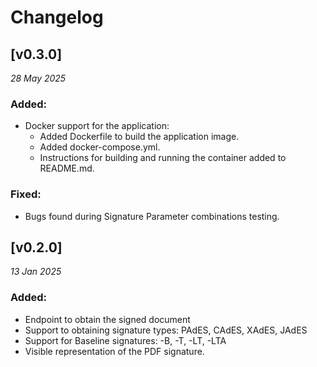 # Changelog

## [v0.3.0]

_28 May 2025_

### Added:
- Docker support for the application:
  - Added Dockerfile to build the application image.
  - Added docker-compose.yml.
  - Instructions for building and running the container added to README.md.

### Fixed:
- Bugs found during Signature Parameter combinations testing.

## [v0.2.0]

_13 Jan 2025_

### Added:
- Endpoint to obtain the signed document
- Support to obtaining signature types: PAdES, CAdES, XAdES, JAdES
- Support for Baseline signatures: -B, -T, -LT, -LTA
- Visible representation of the PDF signature.
